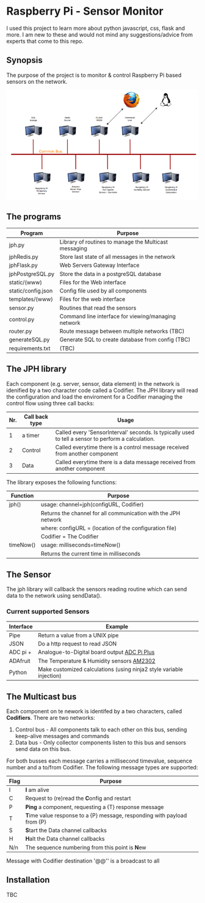 # Raspberry Pi - Sensor Monitor

I used this project to learn more about python  javascript, css, flask and more. I am new to these and would not mind any suggestions/advice from experts that come to this repo.

## Synopsis

The purpose of the project is to monitor & control Raspberry Pi based sensors on the network.

![Multicast Network](https://github.com/judgewooden/multi-sensor/raw/master/static/network.png)

## The programs

Program | Purpose
------- | -------
jph.py  | Library of routines to manage the Multicast messaging
jphRedis.py   | Store last state of all messages in the network
jphFlask.py   | Web Servers Gateway Interface
jphPostgreSQL.py   | Store the data in a postgreSQL database
static/(www)       | Files for the Web interface
static/config.json | Config file used by all components
templates/(www)    | Files for the web interface  
sensor.py  | Routines that read the sensors 
control.py | Command line interface for viewing/managing network
router.py  | Route message between multiple networks (TBC)
generateSQL.py     | Generate SQL to create database from config (TBC)
requirements.txt | (TBC)

## The JPH library

Each component (e.g. server, sensor, data element) in the network is idenified by a two character code called a Codifier. The JPH library will read the configuration and load the enviroment for a Codifier managing the control flow using three call backs:

Nr. | Call back type | Usage
--- | -------------- | ------
1   | a timer        | Called every 'SensorInterval' seconds. Is typically used to tell a sensor to perform a calculation.
2 | Control | Called everytime there is a control message received from another component
3 | Data | Called everytime there is a data message received from another component

The library exposes the following functions:

Function | Purpose
-------- | -------
jph()    | usage: channel=jph(configURL, Codifier)
         | Returns the channel for all communication with the JPH network
         | where: configURL = (location of the configuration file)
         |        Codifier = The Codifier
timeNow() | usage: milliseconds=timeNow()
          | Returns the current time in milliseconds


## The Sensor

The jph library will callback the sensors reading routine which can send data to the network using sendData(). 

### Current supported Sensors

Interface | Example
--------- | -------
Pipe | Return a value from a UNIX pipe
JSON | Do a http request to read JSON
ADC pi + | Analogue-to-Digital board output [ADC Pi Plus](https://www.abelectronics.co.uk/p/56/ADC-Pi-Plus-Raspberry-Pi-Analogue-to-Digital-converter)
ADAfruit | The Temperature & Humidity sensors [AM2302](https://www.adafruit.com/products/393)
Python | Make customized calculations (using ninja2 style variable injection)

## The Multicast bus

Each component on te nework is identifed by a two characters, called **Codifiers**. There are two networks:

1. Control bus - All components talk to each other on this bus, sending keep-alive messages and commands
2. Data bus - Only collector components listen to this bus and sensors send data on this bus.

For both busses each message carries a millisecond timevalue, sequence number and a to/from Codifier. The following message types are supported:

Flag | Purpose
---- | -------
I | **I** am alive
C | Request to (re)read the **C**onfig and restart
P | **Ping** a component, requesting a {T} response message 
T | **T**ime value response to a {P} message, responding with payload from {P}
S | **S**tart the Data channel callbacks
H | **H**alt the Data channel callbacks
N/n | The sequence numbering from this point is **N**ew 

Message with Codifier destination '@@'' is a broadcast to all

## Installation

TBC

